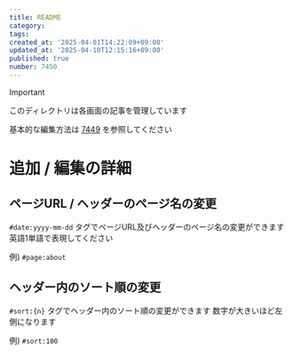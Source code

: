 ```yaml
---
title: README
category:
tags:
created_at: '2025-04-01T14:22:09+09:00'
updated_at: '2025-04-10T12:15:16+09:00'
published: true
number: 7450
---
```


> [!IMPORTANT]
> このディレクトリは各画面の記事を管理しています

基本的な編集方法は [7449](https://kjlb.esa.io/posts/7449) を参照してください

# 追加 / 編集の詳細
## ページURL / ヘッダーのページ名の変更
`#date:yyyy-mm-dd` タグでページURL及びヘッダーのページ名の変更ができます
英語1単語で表現してください

例) `#page:about`

## ヘッダー内のソート順の変更
`#sort:{n}` タグでヘッダー内のソート順の変更ができます
数字が大きいほど左側になります

例) `#sort:100`

